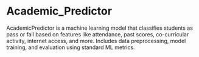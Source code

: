 # Academic_Predictor
 AcademicPredictor is a machine learning model that classifies students as pass or fail based on features like attendance, past scores, co-curricular activity, internet access, and more. Includes data preprocessing, model training, and evaluation using standard ML metrics.
